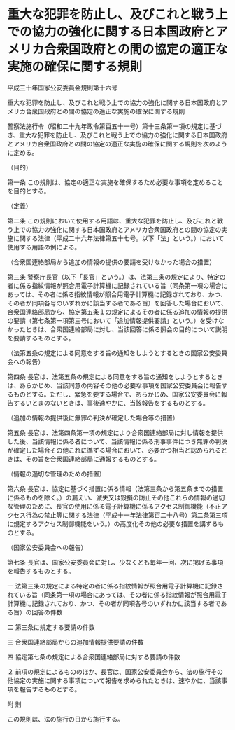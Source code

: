 # 重大な犯罪を防止し、及びこれと戦う上での協力の強化に関する日本国政府とアメリカ合衆国政府との間の協定の適正な実施の確保に関する規則

平成三十年国家公安委員会規則第十六号

重大な犯罪を防止し、及びこれと戦う上での協力の強化に関する日本国政府とアメリカ合衆国政府との間の協定の適正な実施の確保に関する規則

警察法施行令（昭和二十九年政令第百五十一号）第十三条第一項の規定に基づき、重大な犯罪を防止し、及びこれと戦う上での協力の強化に関する日本国政府とアメリカ合衆国政府との間の協定の適正な実施の確保に関する規則を次のように定める。

（目的）

第一条 この規則は、協定の適正な実施を確保するため必要な事項を定めることを目的とする。

（定義）

第二条 この規則において使用する用語は、重大な犯罪を防止し、及びこれと戦う上での協力の強化に関する日本国政府とアメリカ合衆国政府との間の協定の実施に関する法律（平成二十六年法律第五十七号。以下「法」という。）において使用する用語の例による。

（合衆国連絡部局から追加の情報の提供の要請を受けなかった場合の措置）

第三条 警察庁長官（以下「長官」という。）は、法第三条の規定により、特定の者に係る指紋情報が照合用電子計算機に記録されている旨（同条第一項の場合にあっては、その者に係る指紋情報が照合用電子計算機に記録されており、かつ、その者が同項各号のいずれかに該当する者である旨）を回答した場合において、合衆国連絡部局から、協定第五条１の規定によるその者に係る追加の情報の提供の要請（第七条第一項第三号において「追加情報提供要請」という。）を受けなかったときは、合衆国連絡部局に対し、当該回答に係る照会の目的について説明を要請するものとする。

（法第五条の規定による同意をする旨の通知をしようとするときの国家公安委員会への報告）

第四条 長官は、法第五条の規定による同意をする旨の通知をしようとするときは、あらかじめ、当該同意の内容その他の必要な事項を国家公安委員会に報告するものとする。ただし、緊急を要する場合で、あらかじめ、国家公安委員会に報告するいとまのないときは、事後速やかに、当該報告をするものとする。

（追加の情報の提供後に無罪の判決が確定した場合等の措置）

第五条 長官は、法第四条第一項の規定により合衆国連絡部局に対し情報を提供した後、当該情報に係る者について、当該情報に係る刑事事件につき無罪の判決が確定した場合その他これに準ずる場合において、必要かつ相当と認められるときは、その旨を合衆国連絡部局に通報するものとする。

（情報の適切な管理のための措置）

第六条 長官は、協定に基づく措置に係る情報（法第三条から第五条までの措置に係るものを除く。）の漏えい、滅失又は毀損の防止その他これらの情報の適切な管理のために、長官の使用に係る電子計算機に係るアクセス制御機能（不正アクセス行為の禁止等に関する法律（平成十一年法律第百二十八号）第二条第三項に規定するアクセス制御機能をいう。）の高度化その他の必要な措置を講ずるものとする。

（国家公安委員会への報告）

第七条 長官は、国家公安委員会に対し、少なくとも毎年一回、次に掲げる事項を報告するものとする。

一 法第三条の規定による特定の者に係る指紋情報が照合用電子計算機に記録されている旨（同条第一項の場合にあっては、その者に係る指紋情報が照合用電子計算機に記録されており、かつ、その者が同項各号のいずれかに該当する者である旨）の回答の件数

二 第三条に規定する要請の件数

三 合衆国連絡部局からの追加情報提供要請の件数

四 協定第七条の規定による合衆国連絡部局に対する要請の件数

２ 前項の規定によるもののほか、長官は、国家公安委員会から、法の施行その他協定の実施に関する事項について報告を求められたときは、速やかに、当該事項を報告するものとする。

附 則

この規則は、法の施行の日から施行する。
